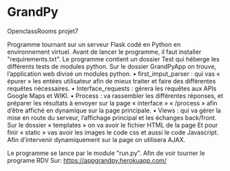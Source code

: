 # GrandPy
OpenclassRooms projet7

Programme tournant sur un serveur Flask codé en Python en environnement virtuel. Avant de lancer le programme, il faut installer "requirements.txt".
Le programme contient un dossier Test qui héberge les différents tests de modules python.
Sur le dossier GrandPyApp on trouve, l’application web divisé un modules python.
•	first_imput_parser : qui vas « épurer » les entées utilisateur afin de mieux traiter et faire des différentes requêtes nécessaires.
•	Interface_requests : gérera les requêtes aux APIs Google Maps et WIKI.
•	Process : va rassembler les différentes réponses, et préparer les résultats à envoyer sur la page « interface » « /process » afin d’être affiché en dynamique sur la page principale.
•	Views : qui va gérer la mise en route du serveur, l’affichage principal et les échanges back/front.
Sur le dossier « templates » on va avoir le fichier HTML de la page
Et pour finir « static » vas avoir les images le code css et aussi le code Javascript.
Afin d’intervenir dynamiquement sur la page on utilisera AJAX.

Le programme se lance par le module "run.py".
Afin de voir tourner le programe RDV Sur: https://appgrandpy.herokuapp.com/



